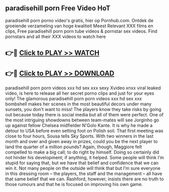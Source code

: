 ## paradisehill porn Free Video HoT 

paradisehill porn porno video's gratis, hier op Pornhub.com. Ontdek de groeiende verzameling van hoge kwaliteit Meest Relevant XXX films en clips,
Free paradisehill porn porn tube videos & pornstar sex videos. Find pornstars and all their XXX videos to watch here


## 👉🔴 [Click to PLAY >> WATCH](http://us.freeplayer.one?title=paradisehill_porn&ref=16D)

## 👉🔴 [Click to PLAY >> DOWNLOAD](http://us.freeplayer.one?title=paradisehill_porn&ref=16D)


paradisehill porn porn videos xxx hd sex xxx sexy Xvideo xnxx viral leaked video, is here to release all her secret porno clips and just for your eyes only! The glamorous paradisehill porn porn videos xxx hd sex xxx bombshell makes her scenes in the most beautiful decors under many sunsets, you don't want to miss! The players know they take risks by going out because today there is social media but all of them were perfect. One of the most intriguing showdowns between team-mates will see Jorginho go up against fellow Chelsea midfielder N'Golo Kante. It is why he made a detour to USA before even setting foot on Polish soil. That first meeting was close to four hours, Sousa tells Sky Sports. With two winners in the last month and over and given away in prizes, could you be the next player to land the quarter of a million pounds? Again, though, Maggiore felt compelled to make a big call; to do right by himself. Doing so certainly did not hinder his development; if anything, it helped. Some people will think I’m stupid for saying that, but we have that belief and confidence that we can win it. Not many people on the outside will think that but I’m sure everyone in this dressing room – the players, the staff and the management – all have that same belief that we can. Rashford, however, insists there are no truth to those rumours and that he is focused on improving his own game.